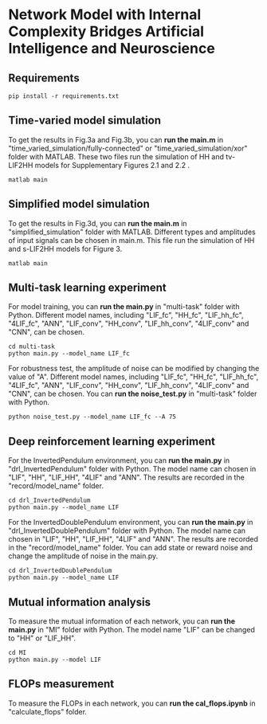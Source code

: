 # Network Model with  Internal Complexity Bridges Artificial Intelligence and Neuroscience
## Requirements
````
pip install -r requirements.txt
````

## Time-varied model simulation
To get the results in Fig.3a and Fig.3b, you can __run the main.m__ in "time_varied_simulation/fully-connected" or "time_varied_simulation/xor" folder with MATLAB. These two files run the simulation of HH and tv-LIF2HH models for Supplementary Figures 2.1 and 2.2 .
````
matlab main
````

## Simplified model simulation
To get the results in Fig.3d, you can __run the main.m__ in "simplified_simulation" folder with MATLAB. Different types and amplitudes of input signals can be chosen in main.m. This file run the simulation of HH and s-LIF2HH models for Figure 3.
````
matlab main
````

## Multi-task learning experiment
For model training, you can __run the main.py__ in "multi-task" folder with Python. Different model names, including "LIF_fc", "HH_fc", "LIF_hh_fc", "4LIF_fc", "ANN", "LIF_conv", "HH_conv", "LIF_hh_conv", "4LIF_conv" and "CNN", can be chosen. 
````
cd multi-task
python main.py --model_name LIF_fc
````
For robustness test, the amplitude of noise can be modified by changing the value of "A". Different model names, including "LIF_fc", "HH_fc", "LIF_hh_fc", "4LIF_fc", "ANN", "LIF_conv", "HH_conv", "LIF_hh_conv", "4LIF_conv" and "CNN", can be chosen. You can __run the noise_test.py__ in "multi-task" folder with Python.
````
python noise_test.py --model_name LIF_fc --A 75
````

## Deep reinforcement learning experiment
For the InvertedPendulum environment, you can __run the main.py__ in "drl_InvertedPendulum" folder with Python. The model name can chosen in "LIF", "HH", "LIF_HH", "4LIF" and "ANN". The results are recorded in the "record/model_name" folder.
````
cd drl_InvertedPendulum
python main.py --model_name LIF
````
For the InvertedDoublePendulum environment, you can __run the main.py__ in "drl_InvertedDoublePendulum" folder with Python. The model name can chosen in "LIF", "HH", "LIF_HH", "4LIF" and "ANN". The results are recorded in the "record/model_name" folder. You can add state or reward noise and change the amplitude of noise in the main.py. 
````
cd drl_InvertedDoublePendulum
python main.py --model_name LIF
````

## Mutual information analysis
To measure the mutual information of each network, you can __run the main.py__ in "MI" folder with Python. The model name "LIF" can be changed to "HH" or "LIF_HH".
````
cd MI
python main.py --model LIF
````

## FLOPs measurement
To measure the FLOPs in each network, you can __run the cal_flops.ipynb__ in "calculate_flops" folder.
